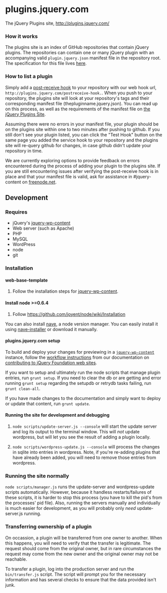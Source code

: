 # plugins.jquery.com

The jQuery Plugins site, http://plugins.jquery.com/

### How it works

The plugins site is an index of GitHub repositories that contain jQuery plugins. The repositories can contain one or many jQuery plugin with an accompanying valid `plugin.jquery.json` manifest file in the repository root. The specification for this file lives [here](http://plugins.jquery.com/docs/package-manifest).

### How to list a plugin

Simply add a [post-receive hook](http://help.github.com/post-receive-hooks/) to your repository with our web hook url, `http://plugins.jquery.com/postreceive-hook.`. When you push
to your repository, the plugins site will look at your repository's tags and their corresponding manifest file (thepluginname.jquery.json). You can read up on this process,
as well as the requirements of the manifest file on [the jQuery Plugins Site](http://plugins.jquery.com/docs/publish/).

Assuming there were no errors in your manifest file, your plugin should be on the plugins site within one to two minutes after pushing to github. If you 
still don't see your plugin listed, you can click the "Test Hook" button on the same page you added the service hook to your repository and the 
plugins site will re-query github for changes, in case github didn't update your repository in time. 

We are currently exploring options to provide feedback on errors encountered during the process of adding your 
plugin to the plugins site. If you are still encountering issues after verifying the post-receive hook is in 
place and that your manifest file is valid, ask for assistance in #jquery-content on [freenode.net](http://freenode.net).

## Development

### Requires

* jQuery's [jquery-wp-content](https://github.com/jquery/jquery-wp-content/)
* Web server (such as Apache)
* PHP
* MySQL
* WordPress
* node
* git

### Installation

#### web-base-template

1. Follow the installation steps for [jquery-wp-content](https://github.com/jquery/jquery-wp-content/).

#### Install node >=0.6.4

1. Follow https://github.com/joyent/node/wiki/Installation

You can also install [nave](https://github.com/isaacs/nave), a node version manager. You can easily install it
using [nave-installer](https://github.com/danheberden/nave-installer) or download it manually. 

#### plugins.jquery.com setup

To build and deploy your changes for previewing in a
[`jquery-wp-content`](https://github.com/jquery/jquery-wp-content) instance,
follow the [workflow instructions](http://contribute.jquery.org/web-sites/#workflow) from our
documentation on [contributing to jQuery Foundation web sites](http://contribute.jquery.org/web-sites/).

If you want to setup and ultimately run the node scripts that manage plugin entries, run `grunt setup`. 
If you need to clear the db or are getting and error running `grunt setup` regarding the setupdb or 
retrydb tasks failing, run `grunt clean-all`. 

If you have made changes to the documentation and simply want to deploy or update that content, run
`grunt update`. 

#### Running the site for development and debugging

1. `node scripts/update-server.js --console` will start the update server and log its output 
to the terminal window. This will *not* update wordpress, but will let you see the result of 
adding a plugin locally. 

2. `node scripts/wordpress-update.js --console` will process the changes in sqlite into 
entries in wordpress. Note, if you're re-adding plugins that have already been added, you 
will need to remove those entries from wordpress.

### Running the site normally

`node scripts/manager.js` runs the update-server and wordpress-update scripts automatically. 
However, because it handless restarts/failures of these scripts, it is harder to stop this
process (you have to kill the pid's from the processes' pid file). Also, running the servers
manually and individually is much easier for development, as you will probably only *need* 
update-server.js running. 

### Transferring ownership of a plugin

On occassion, a plugin will be transferred from one owner to another. When this
happens, you will need to verify that the transfer is legitimate. The request
should come from the original owner, but in rare circumstances the request may
come from the new owner and the original owner may not be reachable.

To transfer a plugin, log into the production server and run the `bin/transfer.js`
script. The script will prompt you for the necessary information and has several
checks to ensure that the data provided isn't junk.
